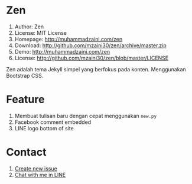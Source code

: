 # Zen

1. Author: Zen
2. License: MIT License
3. Homepage: <http://muhammadzaini.com/zen>
4. Download: <http://github.com/mzaini30/zen/archive/master.zip>
5. Demo: <http://muhammadzaini.com/zen>
6. License: <http://github.com/mzaini30/zen/blob/master/LICENSE>

Zen adalah tema Jekyll simpel yang berfokus pada konten. Menggunakan Bootstrap CSS.

# Feature

1. Membuat tulisan baru dengan cepat menggunakan `new.py`
2. Facebook comment embedded
3. LINE logo bottom of site

# Contact

1. [Create new issue]()
2. [Chat with me in LINE](http://line.me/ti/p/~mzaini30)